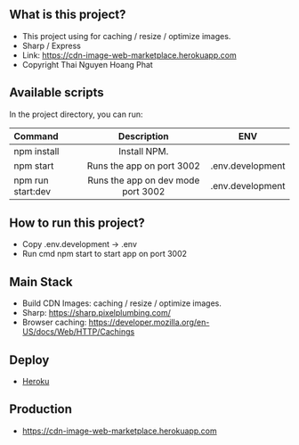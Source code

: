 ## What is this project?

- This project using for caching / resize / optimize images.
- Sharp / Express
- Link: https://cdn-image-web-marketplace.herokuapp.com
- Copyright Thai Nguyen Hoang Phat

## Available scripts

In the project directory, you can run:

| Command           |            Description             |       ENV        |
| :---------------- | :--------------------------------: | :--------------: |
| npm install       |            Install NPM.            |
| npm start         |     Runs the app on port 3002      | .env.development |
| npm run start:dev | Runs the app on dev mode port 3002 | .env.development |

## How to run this project?

- Copy .env.development -> .env
- Run cmd npm start to start app on port 3002

## Main Stack

- Build CDN Images: caching / resize / optimize images.
- Sharp: https://sharp.pixelplumbing.com/
- Browser caching: https://developer.mozilla.org/en-US/docs/Web/HTTP/Cachings
## Deploy

- [Heroku](https://dashboard.heroku.com/apps/cdn-image-web-marketplace)

## Production

- https://cdn-image-web-marketplace.herokuapp.com

